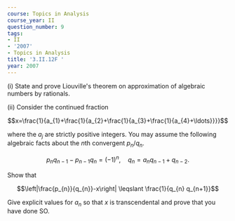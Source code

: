 ```yaml
---
course: Topics in Analysis
course_year: II
question_number: 9
tags:
- II
- '2007'
- Topics in Analysis
title: '3.II.12F '
year: 2007
---
```



(i) State and prove Liouville's theorem on approximation of algebraic numbers by rationals.

(ii) Consider the continued fraction

$$x=\frac{1}{a_{1}+\frac{1}{a_{2}+\frac{1}{a_{3}+\frac{1}{a_{4}+\ldots}}}}$$

where the $a_{j}$ are strictly positive integers. You may assume the following algebraic facts about the $n$th convergent $p_{n} / q_{n}$.

$$p_{n} q_{n-1}-p_{n-1} q_{n}=(-1)^{n}, \quad q_{n}=a_{n} q_{n-1}+q_{n-2} .$$

Show that

$$\left|\frac{p_{n}}{q_{n}}-x\right| \leqslant \frac{1}{q_{n} q_{n+1}}$$

Give explicit values for $a_{n}$ so that $x$ is transcendental and prove that you have done SO.